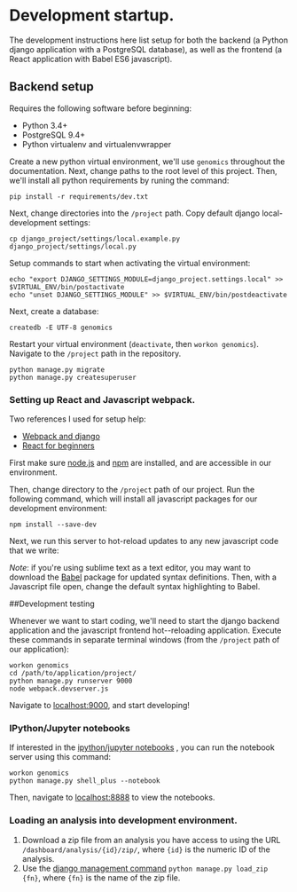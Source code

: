 # Development startup.

The development instructions here list setup for both the backend (a Python django application with a PostgreSQL database), as well as the frontend (a React application with Babel ES6 javascript).

## Backend setup

Requires the following software before beginning:

- Python 3.4+
- PostgreSQL 9.4+
- Python virtualenv and virtualenvwrapper

Create a new python virtual environment, we'll use `genomics` throughout the
documentation. Next, change paths to the root level of this project. Then, we'll install
all python requirements by runing the command:

```
pip install -r requirements/dev.txt
```

Next, change directories into the `/project` path. Copy default django local-development settings:

```
cp django_project/settings/local.example.py django_project/settings/local.py
```

Setup commands to start when activating the virtual environment:

```
echo "export DJANGO_SETTINGS_MODULE=django_project.settings.local" >> $VIRTUAL_ENV/bin/postactivate
echo "unset DJANGO_SETTINGS_MODULE" >> $VIRTUAL_ENV/bin/postdeactivate
```

Next, create a database:

```
createdb -E UTF-8 genomics
```

Restart your virtual environment (`deactivate`, then `workon genomics`). Navigate
to the `/project` path in the repository.

```
python manage.py migrate
python manage.py createsuperuser
```

### Setting up React and Javascript webpack.

Two references I used for setup help:

- [Webpack and django](http://owaislone.org/blog/webpack-plus-reactjs-and-django/)
- [React for beginners](https://reactforbeginners.com/)

First make sure [node.js](https://nodejs.org/en/foundation/) and [npm](https://www.npmjs.com/) are installed, and are accessible in our environment.

Then, change directory  to the `/project` path of our project. Run the following command, which will install all javascript packages for our development environment:

```
npm install --save-dev
```

Next, we run this server to hot-reload updates to any new javascript code that we write:

*Note*: if you're using sublime text as a text editor, you may want to download the [Babel](https://github.com/babel/babel-sublime) package for updated syntax definitions. Then, with a Javascript file open, change the default syntax highlighting to Babel.

##Development testing


Whenever we want to start coding, we'll need to start the django backend application and the javascript frontend hot--reloading application. Execute these commands in separate terminal windows (from the `/project` path of our application):
```
workon genomics
cd /path/to/application/project/
python manage.py runserver 9000
node webpack.devserver.js
```

Navigate to [localhost:9000](http://127.0.0.1:9000/), and start developing!

### IPython/Jupyter notebooks

If interested in the [ipython/jupyter notebooks](http://jupyter.org/) , you can run the notebook server using this command:

```
workon genomics
python manage.py shell_plus --notebook
```

Then, navigate to [localhost:8888](http://127.0.0.1:8888/) to view the notebooks.

### Loading an analysis into development environment.

1. Download a zip file from an analysis you have access to using the URL `/dashboard/analysis/{id}/zip/`, where `{id}` is the numeric ID of the analysis.
2. Use the [django management command](https://docs.djangoproject.com/en/1.9/howto/custom-management-commands/) `python manage.py load_zip {fn}`, where `{fn}` is the name of the zip file.
